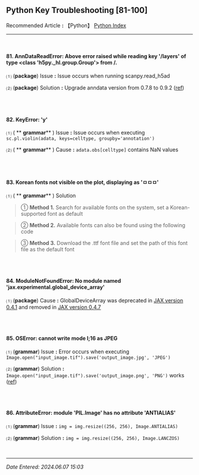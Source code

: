 ## **Python Key Troubleshooting [81-100]**

Recommended Article **:** 【Python】  [Python Index](https://jb243.github.io/pages/786)

___

<br>

#### **81\. AnnDataReadError: Above error raised while reading key '/layers' of type <class 'h5py._hl.group.Group'> from /.**

⑴ (**package**) Issue **:** Issue occurs when running scanpy.read_h5ad

⑵ (**package**) Solution **:** Upgrade anndata version from 0.7.8 to 0.9.2 ([ref](https://github.com/scverse/scanpy/issues/2297))

<br>

<br>

#### **82\. KeyError: 'y'**

⑴ ( ** **grammar**** ) Issue **:** Issue occurs when executing `sc.pl.violin(adata, keys=celltype, groupby='annotation')`

⑵ ( ** **grammar**** ) Cause **:** `adata.obs[celltype]` contains NaN values

<br>

<br>

#### **83\. Korean fonts not visible on the plot, displaying as 'ㅁㅁㅁ'**

⑴ ( ** **grammar**** ) Solution

> ① **Method 1.** Search for available fonts on the system, set a Korean-supported font as default

> ② **Method 2.** Available fonts can also be found using the following code

> ③ **Method 3.** Download the .ttf font file and set the path of this font file as the default font

<br>

<br>

#### **84\. ModuleNotFoundError: No module named 'jax.experimental.global_device_array'**

⑴ (**package**) Cause **:** GlobalDeviceArray was deprecated in [JAX version 0.4.1](https://jax.readthedocs.io/en/latest/changelog.html#jax-0-4-1-dec-13-2022) and removed in [JAX version 0.4.7](https://jax.readthedocs.io/en/latest/changelog.html#jax-0-4-7-march-27-2023)

<br>

<br>

#### **85\. OSError: cannot write mode I;16 as JPEG**

⑴ (**grammar**) Issue **:** Error occurs when executing `Image.open("input_image.tif").save('output_image.jpg', 'JPEG')`

⑵ (**grammar**) Solution **:** `Image.open("input_image.tif").save('output_image.png', 'PNG')` works ([ref](https://github.com/thygate/stable-diffusion-webui-depthmap-script/issues/15))

<br>

<br>

#### **86\. AttributeError: module 'PIL.Image' has no attribute 'ANTIALIAS'**

⑴ (**grammar**) Issue **:** `img = img.resize((256, 256), Image.ANTIALIAS)`

⑵ (**grammar**) Solution **:** `img = img.resize((256, 256), Image.LANCZOS)`

<br>

----

_Date Entered: 2024.06.07 15:03_
